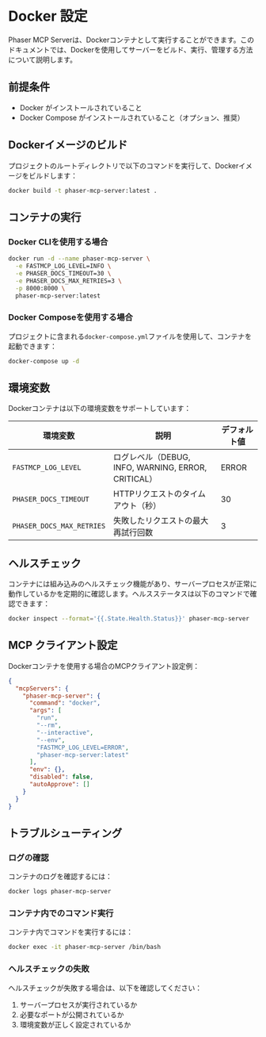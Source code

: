 # Docker 設定

Phaser MCP Serverは、Dockerコンテナとして実行することができます。このドキュメントでは、Dockerを使用してサーバーをビルド、実行、管理する方法について説明します。

## 前提条件

- Docker がインストールされていること
- Docker Compose がインストールされていること（オプション、推奨）

## Dockerイメージのビルド

プロジェクトのルートディレクトリで以下のコマンドを実行して、Dockerイメージをビルドします：

```bash
docker build -t phaser-mcp-server:latest .
```

## コンテナの実行

### Docker CLIを使用する場合

```bash
docker run -d --name phaser-mcp-server \
  -e FASTMCP_LOG_LEVEL=INFO \
  -e PHASER_DOCS_TIMEOUT=30 \
  -e PHASER_DOCS_MAX_RETRIES=3 \
  -p 8000:8000 \
  phaser-mcp-server:latest
```

### Docker Composeを使用する場合

プロジェクトに含まれる`docker-compose.yml`ファイルを使用して、コンテナを起動できます：

```bash
docker-compose up -d
```

## 環境変数

Dockerコンテナは以下の環境変数をサポートしています：

| 環境変数 | 説明 | デフォルト値 |
|----------|------|------------|
| `FASTMCP_LOG_LEVEL` | ログレベル（DEBUG, INFO, WARNING, ERROR, CRITICAL） | ERROR |
| `PHASER_DOCS_TIMEOUT` | HTTPリクエストのタイムアウト（秒） | 30 |
| `PHASER_DOCS_MAX_RETRIES` | 失敗したリクエストの最大再試行回数 | 3 |

## ヘルスチェック

コンテナには組み込みのヘルスチェック機能があり、サーバープロセスが正常に動作しているかを定期的に確認します。ヘルスステータスは以下のコマンドで確認できます：

```bash
docker inspect --format='{{.State.Health.Status}}' phaser-mcp-server
```

## MCP クライアント設定

Dockerコンテナを使用する場合のMCPクライアント設定例：

```json
{
  "mcpServers": {
    "phaser-mcp-server": {
      "command": "docker",
      "args": [
        "run",
        "--rm",
        "--interactive",
        "--env",
        "FASTMCP_LOG_LEVEL=ERROR",
        "phaser-mcp-server:latest"
      ],
      "env": {},
      "disabled": false,
      "autoApprove": []
    }
  }
}
```

## トラブルシューティング

### ログの確認

コンテナのログを確認するには：

```bash
docker logs phaser-mcp-server
```

### コンテナ内でのコマンド実行

コンテナ内でコマンドを実行するには：

```bash
docker exec -it phaser-mcp-server /bin/bash
```

### ヘルスチェックの失敗

ヘルスチェックが失敗する場合は、以下を確認してください：

1. サーバープロセスが実行されているか
2. 必要なポートが公開されているか
3. 環境変数が正しく設定されているか

